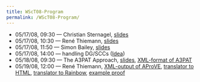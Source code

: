 ```yaml
---
title: WScT08-Program
permalink: /WScT08-Program/
---
```


-   05/17/08, 09:30 — Christian Sternagel, [slides](http://cl-informatik.uibk.ac.at/~griff/WScT08/beamer.pdf)
-   05/17/08, 10:30 — René Thiemann, [slides](http://cl-informatik.uibk.ac.at/~thiemann/talks/leipzig08RT.pdf)
-   05/17/08, 11:50 — Simon Bailey, [slides](http://dev.aspsimon.org/workspace/projectdocs/leipzig-presentation.pdf)
-   05/17/08, 14:00 — handling DG/SCCs ([Idea](/Handling_SCCs "wikilink"))
-   05/18/08, 09:30 — The A3PAT Approach, [slides](http://a3pat.ensiie.fr/pub/a3patwsct.pdf), [XML-format of A3PAT](http://a3pat.ensiie.fr/pub/a3pat.dtd)
-   05/19/08, 12:00 — René Thiemann, [XML-output of AProVE](http://cl-informatik.uibk.ac.at/~thiemann/xml/aprove.dtd), [translator to HTML](http://cl-informatik.uibk.ac.at/~thiemann/xml/aproveToHTML.xsl), [translator to Rainbow](http://cl-informatik.uibk.ac.at/~thiemann/xml/aproveToRainbow.xsl), [example proof](http://cl-informatik.uibk.ac.at/~thiemann/xml/proof.xml)
